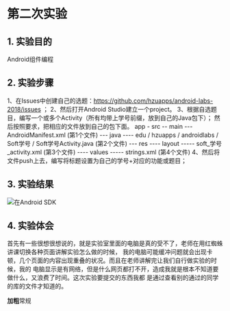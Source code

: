 # 第二次实验 

## 1. 实验目的
Android组件编程
## 2. 实验步骤
1、在Issues中创建自己的选题：https://github.com/hzuapps/android-labs-2018/issues ；
2、然后打开Android Studio建立一个project。
3、根据自选题目，编写一个或多个Activity（所有均带上学号前缀，放到自己的Java包下）；
	然后按照要求，把相应的文件放到自己的包下面。
	app
	- src
	-- main
	--- AndroidManifest.xml (第1个文件)
	--- java
	---- edu / hzuapps / androidlabs / Soft学号 / Soft学号Activity.java (第2个文件)
	--- res 
	---- layout
	----- soft_学号_activity.xml (第3个文件)
	---- values
	----- strings.xml (第4个文件)
4、然后将文件push上去，编写将标题设置为自己的学号+对应的功能或题目；



## 3. 实验结果

![在Android SDK](https://github.com/li763407418/android-labs-2018/blob/master/soft1614080902325/#2.png)


## 4. 实验体会
首先有一些很想很想说的，就是实验室里面的电脑是真的受不了，老师在用红蜘蛛讲课切换各种页面讲解实验怎么做的时候，
我的电脑可能缓冲问题就会出现卡顿，几个页面的内容出现重叠的状况。而且在老师讲解完让我们自行做实验的时候，我的
电脑显示是有网络，但是什么网页都打不开，造成我就是根本不知道要做什么，又浪费了时间。这次实验要提交的东西我都
是通过查看别的通过的同学的库的文件才知道的。

**加粗**常规
